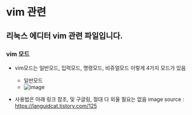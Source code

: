 # vim 관련
## 리눅스 에디터 vim 관련 파일입니다.
### vim 모드
- vim모드는 일반모드, 입력모드, 명령모드, 비쥬얼모드 이렇게 4가지 모드가 있음
  - 일반모드 <br>
  - ![image](https://user-images.githubusercontent.com/44331989/135573548-210246b8-8b99-4b7f-9e97-e78e13d362d1.png)

- 사용법은 아래 링크 참조, 및 구글링, 절대 다 외울 필요는 없음
image source : https://languidcat.tistory.com/125 
